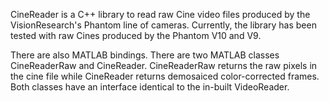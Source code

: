 CineReader is a C++ library to read raw Cine video files produced by the VisionResearch's Phantom line of cameras. Currently, the library has been tested with raw Cines produced by the Phantom V10 and V9. 

There are also MATLAB bindings. There are two MATLAB classes CineReaderRaw and CineReader. CineReaderRaw returns the raw pixels in the cine file while CineReader returns demosaiced color-corrected frames. Both classes have an interface identical to the in-built VideoReader.